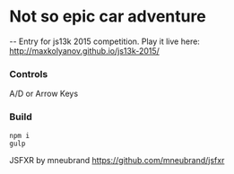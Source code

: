 # Not so epic car adventure
--
Entry for js13k 2015 competition. Play it live here: http://maxkolyanov.github.io/js13k-2015/

### Controls
A/D or Arrow Keys

### Build
```
npm i
gulp
```

JSFXR by mneubrand
https://github.com/mneubrand/jsfxr
